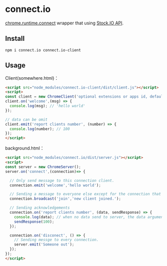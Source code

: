 # connect.io

[chrome.runtime.connect](https://developer.chrome.com/extensions/runtime#method-connect) wrapper that using [Stock.IO API](http://socket.io/docs/).

## Install

```
npm i connect.io connect.io-client
```

## Usage

Client(somewhere.html)：

```html
<script src="node_modules/connect.io-client/dist/client.js"></script>
<script>
const client = new ChromeClient('optional extensions or apps id, default value is chrome.runtime.id');
client.on('welcome',(msg) => {
  console.log(msg); // 'hello world'
});

// data can be omit
client.emit('report clients number', (number) => {
  console.log(number); // 100
});
</script>
```

background.html：

```html
<script src="node_modules/connect.io/dist/server.js"></script>
<script>
const server = new ChromeServer();
server.on('connect',(connection)=> {

  // Only send message to this connection client.
  connection.emit('welcome','hello world');

  // Sending a message to everyone else except for the connection that starts it.
  connection.broadcast('join','new client joined.');

  // Sending acknowledgements
  connection.on('report clients number', (data, sendResponse) => {
    console.log(data); // when no data send to server, the data argument will be undefined
    sendResponse(100);
  });

  connection.on('disconect', () => {
    // Sending messge to every connection.
    server.emit('Someone out');
  });
});
</script>
```
